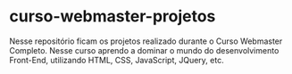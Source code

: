# curso-webmaster-projetos

Nesse repositório ficam os projetos realizado durante o Curso Webmaster Completo.
Nesse curso aprendo a dominar o mundo do desenvolvimento Front-End, utilizando HTML, CSS, JavaScript, JQuery, etc.
